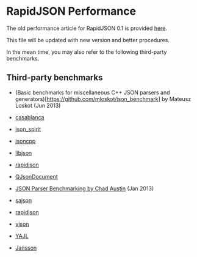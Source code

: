 # RapidJSON Performance

The old performance article for RapidJSON 0.1 is provided [here](https://code.google.com/p/rapidjson/wiki/Performance).

This file will be updated with new version and better procedures.

In the mean time, you may also refer to the following third-party benchmarks.

## Third-party benchmarks

* (Basic benchmarks for miscellaneous C++ JSON parsers and generators)[https://github.com/mloskot/json_benchmark] by Mateusz Loskot (Jun 2013)
 * [casablanca](https://casablanca.codeplex.com/)
 * [json_spirit](https://github.com/cierelabs/json_spirit)
 * [jsoncpp](http://jsoncpp.sourceforge.net/)
 * [libjson](http://sourceforge.net/projects/libjson/)
 * [rapidjson](https://github.com/miloyip/rapidjson/)
 * [QJsonDocument](http://qt-project.org/doc/qt-5.0/qtcore/qjsondocument.html)
 
* [JSON Parser Benchmarking by Chad Austin](http://chadaustin.me/2013/01/json-parser-benchmarking/) (Jan 2013)
 * [sajson](https://github.com/chadaustin/sajson)
 * [rapidjson](https://github.com/miloyip/rapidjson/)
 * [vjson](https://code.google.com/p/vjson/)
 * [YAJL](http://lloyd.github.com/yajl/)
 * [Jansson](http://www.digip.org/jansson/)
